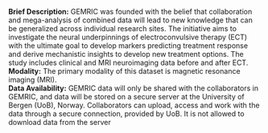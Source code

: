 **Brief Description:** GEMRIC was founded with the belief that collaboration and mega-analysis of combined data will lead to new knowledge that can be generalized across individual research sites. The initiative aims to investigate the neural underpinnings of electroconvulsive therapy (ECT) with the ultimate goal to develop markers predicting treatment response and derive mechanistic insights to develop new treatment options. The study includes clinical and MRI neuroimaging data before and after ECT.<br>
**Modality:** The primary modality of this dataset is magnetic resonance imaging (MRI).<br>
**Data Availability:** GEMRIC data will only be shared with the collaborators in GEMRIC, and data will be stored on a secure server at the University of Bergen (UoB), Norway. Collaborators can upload, access and work with the data through a secure connection, provided by UoB. It is not allowed to download data from the server

